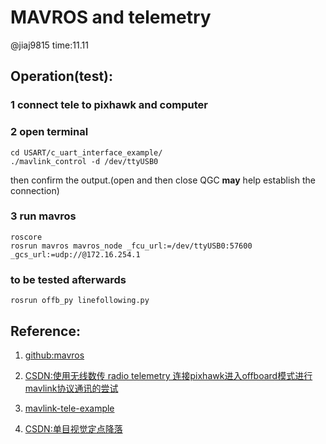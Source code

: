 # MAVROS and telemetry

@jiaj9815 time:11.11

## Operation(test):

### 1  connect tele to pixhawk and computer

### 2  open terminal

    cd USART/c_uart_interface_example/
    ./mavlink_control -d /dev/ttyUSB0
then confirm the output.(open and then close QGC **may** help establish the connection)

### 3 run mavros

    roscore
    rosrun mavros mavros_node _fcu_url:=/dev/ttyUSB0:57600 _gcs_url:=udp://@172.16.254.1
   
 ### to be tested afterwards
 
    rosrun offb_py linefollowing.py
    
## Reference:

 1. [github:mavros](https://github.com/mavlink/mavros/blob/master/mavros/README.md)
 
 2. [CSDN:使用无线数传 radio telemetry 连接pixhawk进入offboard模式进行mavlink协议通讯的尝试](https://blog.csdn.net/qq_31310793/article/details/78472676)
 
 3. [mavlink-tele-example](https://github.com/mavlink/c_uart_interface_example)
 
 4. [CSDN:单目视觉定点降落](https://blog.csdn.net/zhengyuxin0507/article/details/79953737)

 
